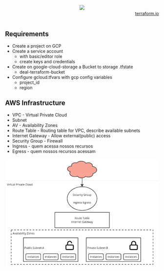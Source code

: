 <div align="center">
<img width="300" src="https://user-images.githubusercontent.com/25181517/183345121-36788a6e-5462-424a-be67-af1ebeda79a2.png" />
</div>

<div align="right">
<a href="https://www.terraform.io/">terraform.io</a>
</div>

<br>


## Requirements

- Create a project on GCP
- Create a service account
  - with basic/editor role
  - create keys and credentials
- Create on google-cloud-storage a Bucket to storage .tfstate
  - deal-terraform-bucket
- Configure gcloud.tfvars with gcp config variables
  - project_id
  - region


## AWS Infrastructure

- VPC - Virtual Private Cloud
- Subnet
- AV - Availability Zones
- Route Table - Routing table for VPC, describe available subnets
- Internet Gateway - Allow external(public) access
- Security Group - Firewall
- Ingress - quem acessa nossos recursos
- Egress - quem nossos recursos acessam

<div align="center">
  <img width="1000" src="./assets/vpc.png" />
</div>